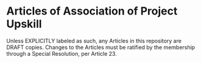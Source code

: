 # Articles of Association of Project Upskill

Unless EXPLICITLY labeled as such, any Articles in this repository are DRAFT copies. Changes to the Articles must be ratified by the membership through a Special Resolution, per Article 23.